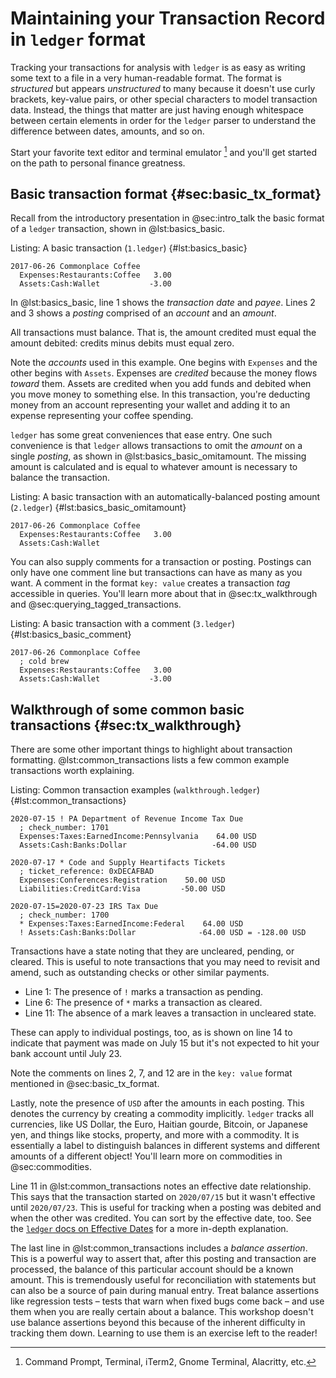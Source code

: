 # Maintaining your Transaction Record in `ledger` format

Tracking your transactions for analysis with `ledger` is as easy as writing some text to a file in a very human-readable format.
The format is _structured_ but appears _unstructured_ to many because it doesn't use curly brackets, key-value pairs, or other special characters to model transaction data.
Instead, the things that matter are just having enough whitespace between
certain elements in order for the `ledger` parser to understand the difference
between dates, amounts, and so on.

Start your favorite text editor and terminal emulator [^terminals] and you'll get started on the path to personal finance greatness.

[^terminals]: Command Prompt, Terminal, iTerm2, Gnome Terminal, Alacritty, etc.

## Basic transaction format {#sec:basic_tx_format}

Recall from the introductory presentation in @sec:intro_talk the basic format
of a `ledger` transaction, shown in @lst:basics_basic.

Listing: A basic transaction (`1.ledger`) {#lst:basics_basic}

```{.ledger pipe="tee 1.ledger" .numberLines}
2017-06-26 Commonplace Coffee
  Expenses:Restaurants:Coffee   3.00
  Assets:Cash:Wallet           -3.00

```

In @lst:basics_basic, line 1 shows the _transaction date_ and _payee_.
Lines 2 and 3 shows a _posting_ comprised of an _account_ and an _amount_.

All transactions must balance. That is, the amount credited must
equal the amount debited: credits minus debits must equal zero.

Note the _accounts_ used in this example.
One begins with `Expenses` and the other begins with `Assets`.
Expenses are _credited_ because the money flows _toward_ them.
Assets are credited when you add funds and debited when you move money to something else.
In this transaction, you're deducting money from an account representing your wallet and adding it to an expense representing your coffee spending.

`ledger` has some great conveniences that ease entry.
One such convenience is that `ledger` allows transactions to omit the _amount_ on a single _posting_, as shown in @lst:basics_basic_omitamount.
The missing amount is calculated and is equal to whatever amount is necessary
to balance the transaction.

Listing: A basic transaction with an automatically-balanced posting amount (`2.ledger`) {#lst:basics_basic_omitamount}

```{.ledger pipe="tee 2.ledger" .numberLines}
2017-06-26 Commonplace Coffee
  Expenses:Restaurants:Coffee   3.00
  Assets:Cash:Wallet

```

You can also supply comments for a transaction or posting.
Postings can only have one comment line but transactions can have as many as
you want.
A comment in the format `key: value` creates a transaction _tag_ accessible in
queries. You'll learn more about that in @sec:tx_walkthrough and @sec:querying_tagged_transactions.

Listing: A basic transaction with a comment (`3.ledger`) {#lst:basics_basic_comment}

```{.ledger pipe="tee 3.ledger" .numberLines}
2017-06-26 Commonplace Coffee
  ; cold brew
  Expenses:Restaurants:Coffee   3.00
  Assets:Cash:Wallet           -3.00

```

## Walkthrough of some common basic transactions {#sec:tx_walkthrough}

There are some other important things to highlight about transaction formatting.
@lst:common_transactions lists a few common example transactions worth explaining.

Listing: Common transaction examples (`walkthrough.ledger`) {#lst:common_transactions}

```{.ledger pipe="ledger -f - print | tee walkthrough.ledger" .numberLines}
2020-07-15 ! PA Department of Revenue Income Tax Due
  ; check_number: 1701
  Expenses:Taxes:EarnedIncome:Pennsylvania    64.00 USD
  Assets:Cash:Banks:Dollar                   -64.00 USD

2020-07-17 * Code and Supply Heartifacts Tickets
  ; ticket_reference: 0xDECAFBAD
  Expenses:Conferences:Registration    50.00 USD
  Liabilities:CreditCard:Visa         -50.00 USD

2020-07-15=2020-07-23 IRS Tax Due
  ; check_number: 1700
  * Expenses:Taxes:EarnedIncome:Federal    64.00 USD
  ! Assets:Cash:Banks:Dollar              -64.00 USD = -128.00 USD

```

Transactions have a state noting that they are uncleared, pending, or cleared.
This is useful to note transactions that you may need to revisit and amend,
such as outstanding checks or other similar payments.

* Line 1: The presence of `!` marks a transaction as pending.
* Line 6: The presence of `*` marks a transaction as cleared.
* Line 11: The absence of a mark leaves a transaction in uncleared state.

These can apply to individual postings, too, as is shown on line 14 to indicate
that payment was made on July 15 but it's not expected to hit your bank account
until July 23.

Note the comments on lines 2, 7, and 12 are in the `key: value` format
mentioned in @sec:basic_tx_format.

Lastly, note the presence of `USD` after the amounts in each posting.
This denotes the currency by creating a commodity implicitly.
`ledger` tracks all currencies, like US Dollar, the Euro, Haitian gourde,
Bitcoin, or Japanese yen, and things like stocks, property, and more with a
commodity.
It is essentially a label to distinguish balances in different systems and
different amounts of a different object!
You'll learn more on commodities in @sec:commodities.

Line 11 in @lst:common_transactions notes an effective date relationship.
This says that the transaction started on `2020/07/15` but it wasn't effective
until `2020/07/23`. This is useful for tracking when a posting was debited
and when the other was credited. You can sort by the effective date, too.
See the [`ledger` docs on Effective Dates](https://www.ledger-cli.org/3.0/doc/ledger3.html#Effective-Dates) for a more in-depth explanation.

The last line in @lst:common_transactions includes a _balance assertion_.
This is a powerful way to assert that, after this posting and transaction are processed, the balance of this particular account should be a known amount.
This is tremendously useful for reconciliation with statements but can also be a source of pain during manual entry.
Treat balance assertions like regression tests – tests that warn when fixed bugs come back – and use them when you are really certain about a balance.
This workshop doesn't use balance assertions beyond this because of the
inherent difficulty in tracking them down.
Learning to use them is an exercise left to the reader!


